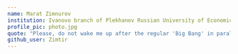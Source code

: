 ```yaml
---
name: Marat Zimnurov
institution: Ivanovo branch of Plekhanov Russian University of Economic
profile_pic: photo.jpg
quote: "Please, do not wake me up after the regular 'Big Bang' in parallel worlds."
github_user: Zimtir
---
```

